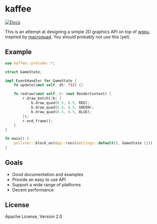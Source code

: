 # kaffee

[![Docs](https://docs.rs/kaffee/badge.svg)](https://docs.rs/kaffee/latest)

This is an attempt at designing a simple 2D graphics API on top of [wgpu](https://github.com/gfx-rs/wgpu), inspired by [macroquad](https://github.com/not-fl3/macroquad). You should probably not use this (yet).

## Example

```rust
use kaffee::prelude::*;

struct GameState;

impl EventHandler for GameState {
    fn update(&mut self, dt: f32) {}

    fn redraw(&mut self, r: &mut RenderContext) {
        r.draw_batch(|b| {
            b.draw_quad(0.5, 0.5, RED);
            b.draw_quad(6.5, 6.5, GREEN);
            b.draw_quad(8.5, 8.5, BLUE);
        });
        r.end_frame();
    }
}

fn main() {
    pollster::block_on(App::run(&Settings::default(), GameState {}))
}
```

## Goals

* Good documentation and examples
* Provide an easy to use API
* Support a wide range of platforms
* Decent performance

## License

Apache License, Version 2.0
